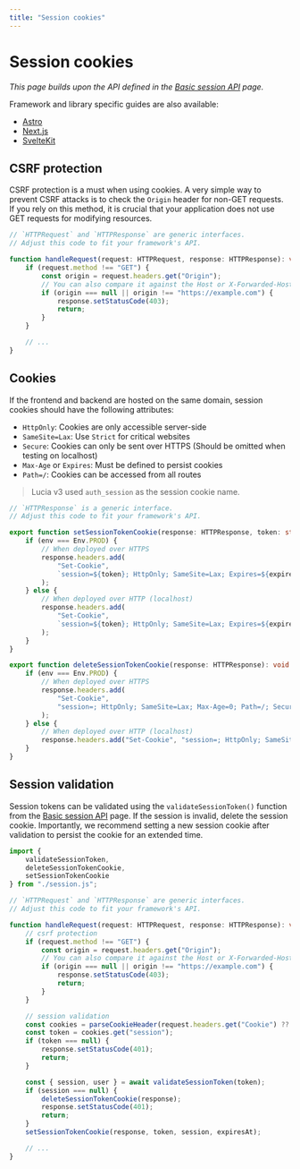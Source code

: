 ```yaml
---
title: "Session cookies"
---
```


# Session cookies

_This page builds upon the API defined in the [Basic session API](/sessions/basic-api) page._

Framework and library specific guides are also available:

- [Astro](/sessions/cookies/astro)
- [Next.js](/sessions/cookies/nextjs)
- [SvelteKit](/sessions/cookies/sveltekit)

## CSRF protection

CSRF protection is a must when using cookies. A very simple way to prevent CSRF attacks is to check the `Origin` header for non-GET requests. If you rely on this method, it is crucial that your application does not use GET requests for modifying resources.

```ts
// `HTTPRequest` and `HTTPResponse` are generic interfaces.
// Adjust this code to fit your framework's API.

function handleRequest(request: HTTPRequest, response: HTTPResponse): void {
	if (request.method !== "GET") {
		const origin = request.headers.get("Origin");
		// You can also compare it against the Host or X-Forwarded-Host header.
		if (origin === null || origin !== "https://example.com") {
			response.setStatusCode(403);
			return;
		}
	}

	// ...
}
```

## Cookies

If the frontend and backend are hosted on the same domain, session cookies should have the following attributes:

- `HttpOnly`: Cookies are only accessible server-side
- `SameSite=Lax`: Use `Strict` for critical websites
- `Secure`: Cookies can only be sent over HTTPS (Should be omitted when testing on localhost)
- `Max-Age` or `Expires`: Must be defined to persist cookies
- `Path=/`: Cookies can be accessed from all routes

> Lucia v3 used `auth_session` as the session cookie name.

```ts
// `HTTPResponse` is a generic interface.
// Adjust this code to fit your framework's API.

export function setSessionTokenCookie(response: HTTPResponse, token: string, expiresAt): void {
	if (env === Env.PROD) {
		// When deployed over HTTPS
		response.headers.add(
			"Set-Cookie",
			`session=${token}; HttpOnly; SameSite=Lax; Expires=${expiresAt.toUTCString()}; Path=/; Secure;`
		);
	} else {
		// When deployed over HTTP (localhost)
		response.headers.add(
			"Set-Cookie",
			`session=${token}; HttpOnly; SameSite=Lax; Expires=${expiresAt.toUTCString()}; Path=/`
		);
	}
}

export function deleteSessionTokenCookie(response: HTTPResponse): void {
	if (env === Env.PROD) {
		// When deployed over HTTPS
		response.headers.add(
			"Set-Cookie",
			"session=; HttpOnly; SameSite=Lax; Max-Age=0; Path=/; Secure;"
		);
	} else {
		// When deployed over HTTP (localhost)
		response.headers.add("Set-Cookie", "session=; HttpOnly; SameSite=Lax; Max-Age=0; Path=/");
	}
}
```

## Session validation

Session tokens can be validated using the `validateSessionToken()` function from the [Basic session API](/sessions/basic-api/) page. If the session is invalid, delete the session cookie. Importantly, we recommend setting a new session cookie after validation to persist the cookie for an extended time.

```ts
import {
	validateSessionToken,
	deleteSessionTokenCookie,
	setSessionTokenCookie
} from "./session.js";

// `HTTPRequest` and `HTTPResponse` are generic interfaces.
// Adjust this code to fit your framework's API.

function handleRequest(request: HTTPRequest, response: HTTPResponse): void {
	// csrf protection
	if (request.method !== "GET") {
		const origin = request.headers.get("Origin");
		// You can also compare it against the Host or X-Forwarded-Host header.
		if (origin === null || origin !== "https://example.com") {
			response.setStatusCode(403);
			return;
		}
	}

	// session validation
	const cookies = parseCookieHeader(request.headers.get("Cookie") ?? "");
	const token = cookies.get("session");
	if (token === null) {
		response.setStatusCode(401);
		return;
	}

	const { session, user } = await validateSessionToken(token);
	if (session === null) {
		deleteSessionTokenCookie(response);
		response.setStatusCode(401);
		return;
	}
	setSessionTokenCookie(response, token, session, expiresAt);

	// ...
}
```
